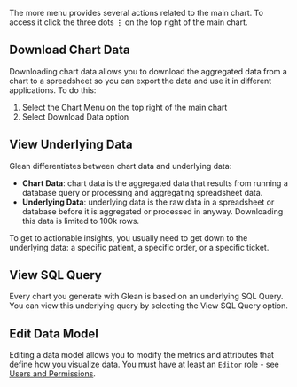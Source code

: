The more menu provides several actions related to the main chart. To access it click the three dots **`⋮`** on the top right of the main chart.

## Download Chart Data

Downloading chart data allows you to download the aggregated data from a chart to a spreadsheet so you can export the data and use it in different applications. To do this:

1. Select the Chart Menu on the top right of the main chart
2. Select Download Data option

## View Underlying Data

Glean differentiates between chart data and underlying data:

- **Chart Data**: chart data is the aggregated data that results from running a database query or processing and aggregating spreadsheet data.
- **Underlying Data**: underlying data is the raw data in a spreadsheet or database before it is aggregated or processed in anyway. Downloading this data is limited to 100k rows.

To get to actionable insights, you usually need to get down to the underlying data: a specific patient, a specific order, or a specific ticket.

## View SQL Query

Every chart you generate with Glean is based on an underlying SQL Query. You can view this underlying query by selecting the View SQL Query option.

## Edit Data Model

Editing a data model allows you to modify the metrics and attributes that define how you visualize data. You must have at least an `Editor` role - see [Users and Permissions](../project-management/users-and-permissions.md).
